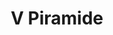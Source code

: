 ---
title: V Piramide

mediaPath: /videos/p_17_ppp-1080p.mp4
mediaPosition:  [296249.9980481078,4633700.032650234,129.34376131982805]
mediaRotation:  [0.7373411047215563,0.02950938420611745,0.026987832303948637,0.6743359314461187]
mediaScale: 1
cameraFOV: 38

# Pair of camera points and targets: [final point], ... , [entrance point]
cameraPath: [
    [[296250.2845971362,4633696.458431949,129.0230538188568],[296250.10718306457,4633698.671374783,129.2216167798624]],
    [[296250.59968798823,4633692.52820231,128.67040212686243],[296249.6422560466,4633704.4705591565,129.74196606470767]],
    [[296254.82622632117,4633691.071958861,130.4190016634729],[296248.4433313988,4633701.260653038,130.05297483042438]],
    [[296266.5243191027,4633684.647038104,131.05134375879487],[296258.83256888133,4633693.894767671,131.01544605373317]]
    ]

animationEntry: 2000
---